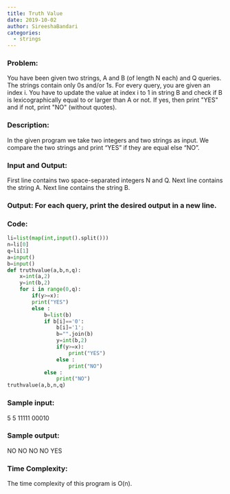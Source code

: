 ```yaml
---
title: Truth Value
date: 2019-10-02
author: SireeshaBandari
categories:
  - strings
---
```




### Problem:
You have been given two strings, A and B (of length N each) and Q queries.
The strings contain only 0s and/or 1s.
For every query, you are given an index i. You have to update the value at index i to 1 in
string B and check if B is lexicographically equal to or larger than A or not.
If yes, then print &quot;YES&quot; and if not, print &quot;NO&quot; (without quotes).
### Description:
In the given program we take two integers and two strings as input. We compare the two
strings and print “YES” if they are equal else “NO”.
### Input and Output:
First line contains two space-separated integers N and Q. Next line contains the string A.
Next line contains the string B.
### Output: For each query, print the desired output in a new line.
### Code:
```python
li=list(map(int,input().split()))
n=li[0]
q=li[1]
a=input()
b=input()
def truthvalue(a,b,n,q):
    x=int(a,2)
    y=int(b,2)
    for i in range(0,q):
        if(y>=x):
        print("YES")
        else :
            b=list(b)
            if b[i]=='0':
                b[i]='1';
                b="".join(b)
                y=int(b,2)
                if(y>=x):
                    print("YES")
                else :
                    print("NO")
            else :
                print("NO")
truthvalue(a,b,n,q)
```
### Sample input:
5 5
11111
00010
### Sample output:
NO
NO
NO
NO
YES
### Time Complexity:
The time complexity of this program is O(n).